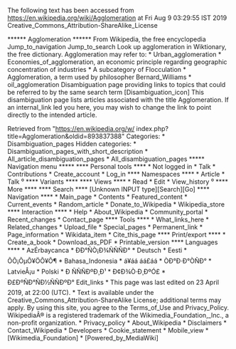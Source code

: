 The following text has been accessed from https://en.wikipedia.org/wiki/Agglomeration at Fri Aug 9 03:29:55 IST 2019
Creative_Commons_Attribution-ShareAlike_License




















****** Agglomeration ******
From Wikipedia, the free encyclopedia
Jump_to_navigation Jump_to_search
 Look up agglomeration in Wiktionary, the free dictionary.
Agglomeration may refer to:
    * Urban_agglomeration
    * Economies_of_agglomeration, an economic principle regarding geographic
      concentration of industries
    * A subcategory of Flocculation
    * Agglomeration, a term used by philosopher Bernard_Williams
    * oil_agglomeration
                      Disambiguation page providing links to topics that could
                      be referred to by the same search term
[Disambiguation_icon] This disambiguation page lists articles associated with
                      the title Agglomeration.
                      If an internal_link led you here, you may wish to change
                      the link to point directly to the intended article.

Retrieved from "https://en.wikipedia.org/w/
index.php?title=Agglomeration&oldid=893837388"
Categories:
    * Disambiguation_pages
Hidden categories:
    * Disambiguation_pages_with_short_description
    * All_article_disambiguation_pages
    * All_disambiguation_pages
***** Navigation menu *****
**** Personal tools ****
    * Not logged in
    * Talk
    * Contributions
    * Create_account
    * Log_in
**** Namespaces ****
    * Article
    * Talk
⁰
**** Variants ****
**** Views ****
    * Read
    * Edit
    * View_history
⁰
**** More ****
**** Search ****
[Unknown INPUT type][Search][Go]
**** Navigation ****
    * Main_page
    * Contents
    * Featured_content
    * Current_events
    * Random_article
    * Donate_to_Wikipedia
    * Wikipedia_store
**** Interaction ****
    * Help
    * About_Wikipedia
    * Community_portal
    * Recent_changes
    * Contact_page
**** Tools ****
    * What_links_here
    * Related_changes
    * Upload_file
    * Special_pages
    * Permanent_link
    * Page_information
    * Wikidata_item
    * Cite_this_page
**** Print/export ****
    * Create_a_book
    * Download_as_PDF
    * Printable_version
**** Languages ****
    * AzÉrbaycanca
    * ÐÐ°ÑÒ¡Ð¾ÑÑÑÐ°
    * Deutsch
    * Eesti
    * ÕÕ¡ÕµÕ¥ÖÕ¥Õ¶
    * Bahasa_Indonesia
    * á¥áá áá£áá
    * ÒÐ°Ð·Ð°ÒÑÐ°
    * LatvieÅ¡u
    * Polski
    * Ð ÑÑÑÐºÐ¸Ð¹
    * Ð¢Ð¾Ò·Ð¸ÐºÓ£
    * Ð£ÐºÑÐ°ÑÐ½ÑÑÐºÐ°
Edit_links
    * This page was last edited on 23 April 2019, at 22:00 (UTC).
    * Text is available under the Creative_Commons_Attribution-ShareAlike
      License; additional terms may apply. By using this site, you agree to the
      Terms_of_Use and Privacy_Policy. WikipediaÂ® is a registered trademark of
      the Wikimedia_Foundation,_Inc., a non-profit organization.
    * Privacy_policy
    * About_Wikipedia
    * Disclaimers
    * Contact_Wikipedia
    * Developers
    * Cookie_statement
    * Mobile_view
    * [Wikimedia_Foundation]
    * [Powered_by_MediaWiki]
